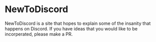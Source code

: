 # NewToDiscord

NewToDiscord is a site that hopes to explain some of the insanity that happens on Discord. If you have ideas that you would like to be incorperated, please make a PR.
